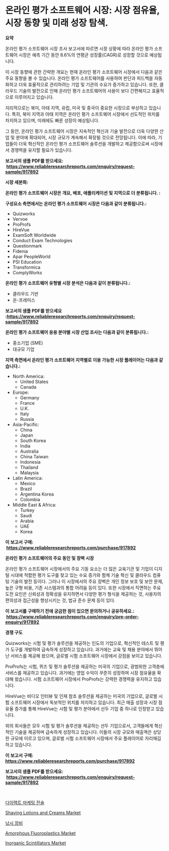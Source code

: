 <p><h1>온라인 평가 소프트웨어 시장: 시장 점유율, 시장 동향 및 미래 성장 탐색.</h1></p><p><strong>요약</strong></p>
<p><p>온라인 평가 소프트웨어 시장 조사 보고서에 따르면 시장 상황에 따라 온라인 평가 소프트웨어 시장은 예측 기간 동안 8.6%의 연평균 성장률(CAGR)로 성장할 것으로 예상됩니다.</p><p>이 시장 동향에 관한 간략한 개요는 현재 온라인 평가 소프트웨어 시장에서 다음과 같은 주요 동향을 볼 수 있습니다. 온라인 평가 소프트웨어를 사용하여 판단과 피드백을 자동화하고 더욱 효율적으로 관리하려는 기업 및 기관의 수요가 증가하고 있습니다. 또한, 클라우드 기술의 발전으로 인해 온라인 평가 소프트웨어의 사용이 보다 간편해지고 효율적으로 이루어지고 있습니다.</p><p>지리적으로는 북미, 아태 지역, 유럽, 미국 및 중국이 중요한 시장으로 부상하고 있습니다. 특히, 북미 지역과 아태 지역은 온라인 평가 소프트웨어 시장에서 선도적인 위치를 차지하고 있으며, 미래에도 빠른 성장이 예상됩니다.</p><p>그 동안, 온라인 평가 소프트웨어 시장은 지속적인 혁신과 기술 발전으로 더욱 다양한 산업 및 분야에 확대되어, 시장 규모가 계속해서 확장될 것으로 전망됩니다. 이에 따라, 기업들이 더욱 혁신적인 온라인 평가 소프트웨어 솔루션을 개발하고 제공함으로써 시장에서 경쟁력을 유지할 필요가 있습니다.</p></p>
<p><strong>보고서의 샘플 PDF를 받으세요: &nbsp;<a href="https://www.reliableresearchreports.com/enquiry/request-sample/917892">https://www.reliableresearchreports.com/enquiry/request-sample/917892</a></strong></p>
<p><strong>시장 세분화:</strong></p>
<p><strong> 온라인 평가 소프트웨어 시장은 개요, 배포, 애플리케이션 및 지역으로 더 분류됩니다. :</strong></p>
<p><strong>구성요소 측면에서는 온라인 평가 소프트웨어 시장은 다음과 같이 분류됩니다.:</strong></p>
<p><ul><li>Quizworks</li><li>Vervoe</li><li>ProProfs</li><li>HireVue</li><li>ExamSoft Worldwide</li><li>Conduct Exam Technologies</li><li>Questionmark</li><li>Fidenia</li><li>Apar PeopleWorld</li><li>PSI Education</li><li>Transformica</li><li>ComplyWorks</li></ul></p>
<p><strong> 온라인 평가 소프트웨어 유형별 시장 분석은 다음과 같이 분류됩니다.:</strong></p>
<p><ul><li>클라우드 기반</li><li>온-프레미스</li></ul></p>
<p><strong>보고서의 샘플 PDF를 받으세요 :<a href="https://www.reliableresearchreports.com/enquiry/request-sample/917892">https://www.reliableresearchreports.com/enquiry/request-sample/917892</a></strong></p>
<p><strong> 온라인 평가 소프트웨어 응용 분야별 시장 산업 조사는 다음과 같이 분류됩니다.:</strong></p>
<p><ul><li>중소기업 (SME)</li><li>대규모 기업</li></ul></p>
<p><strong>지역 측면에서 온라인 평가 소프트웨어 지역별로 이용 가능한 시장 플레이어는 다음과 같습니다.:</strong></p>
<p><ul>
    <li>
        North America:
        <ul>
            <li>United States</li>
            <li>Canada</li>
        </ul>
    </li>
    <li>
        Europe:
        <ul>
            <li>Germany</li>
            <li>France</li>
            <li>U.K.</li>
            <li>Italy</li>
            <li>Russia</li>
        </ul>
    </li>
    <li>
        Asia-Pacific:
        <ul>
            <li>China</li>
            <li>Japan</li>
            <li>South Korea</li>
            <li>India</li>
            <li>Australia</li>
            <li>China Taiwan</li>
            <li>Indonesia</li>
            <li>Thailand</li>
            <li>Malaysia</li>
        </ul>
    </li>
    <li>
        Latin America:
        <ul>
            <li>Mexico</li>
            <li>Brazil</li>
            <li>Argentina Korea</li>
            <li>Colombia</li>
        </ul>
    </li>
    <li>
        Middle East & Africa:
        <ul>
            <li>Turkey</li>
            <li>Saudi</li>
            <li>Arabia</li>
            <li>UAE</li>
            <li>Korea</li>
        </ul>
    </li>
    </ul></p>
<p><strong>이 보고서 구매: &nbsp;<a href="https://www.reliableresearchreports.com/purchase/917892">https://www.reliableresearchreports.com/purchase/917892</a></strong></p>
<p><strong>온라인 평가 소프트웨어의 주요 동인 및 장벽 시장</strong></p>
<p><p>온라인 평가 소프트웨어 시장에서의 주요 기동 요소는 더 많은 교육기관 및 기업이 디지털 시대에 적합한 평가 도구를 찾고 있는 수요 증가와 함께 기술 혁신 및 클라우드 컴퓨팅 기술의 발전 등이다. 그러나 이 시장에서의 주요 장벽은 개인 정보 보호 및 보안 문제, 높은 구형 비용, 기존 시스템과의 통합 어려움 등이 있다. 또한 시장에서 직면하는 주요 도전 요인은 신뢰성과 정확성을 유지하면서 다양한 평가 형식을 제공하는 것, 사용자의 편의성과 접근성을 향상시키는 것, 법규 준수 문제 등이 있다.</p></p>
<p><strong>이 보고서를 구매하기 전에 궁금한 점이 있으면 문의하거나 공유하세요.: &nbsp;<a href="https://www.reliableresearchreports.com/enquiry/pre-order-enquiry/917892">https://www.reliableresearchreports.com/enquiry/pre-order-enquiry/917892</a></strong></p>
<p><strong>경쟁 구도</strong></p>
<p><p>Quizworks는 시험 및 평가 솔루션을 제공하는 인도의 기업으로, 혁신적인 테스트 및 평가 도구를 개발하여 급속하게 성장하고 있습니다. 과거에는 교육 및 채용 분야에서 뛰어난 서비스를 제공해 왔으며, 글로벌 시험 소프트웨어 시장에서 강점을 보이고 있습니다.</p><p>ProProfs는 시험, 퀴즈 및 평가 솔루션을 제공하는 미국의 기업으로, 광범위한 고객층에 서비스를 제공하고 있습니다. 과거에는 영업 수익이 꾸준히 성장하며 시장 점유율을 확대해 왔습니다. 시험 소프트웨어 시장에서 ProProfs는 강력한 경쟁력을 유지하고 있습니다.</p><p>HireVue는 비디오 인터뷰 및 인재 참조 솔루션을 제공하는 미국의 기업으로, 글로벌 시험 소프트웨어 시장에서 독보적인 위치를 차지하고 있습니다. 최근 매출 성장과 시장 점유율 증가를 통해 HireVue는 시험 및 평가 분야에서 선두 기업 중 하나로 인정받고 있습니다.</p><p>위의 회사들은 모두 시험 및 평가 솔루션을 제공하는 선두 기업으로서, 고객들에게 혁신적인 기술을 제공하며 급속하게 성장하고 있습니다. 이들의 시장 규모와 매출액은 상당한 규모에 이르고 있으며, 글로벌 시험 소프트웨어 시장에서 주요 플레이어로 자리매김하고 있습니다.</p></p>
<p><strong>이 보고서 구매: &nbsp; <a href="https://www.reliableresearchreports.com/purchase/917892">https://www.reliableresearchreports.com/purchase/917892</a></strong></p>
<p><strong>보고서의 샘플 PDF를 받으세요: &nbsp;<a href="https://www.reliableresearchreports.com/enquiry/request-sample/917892">https://www.reliableresearchreports.com/enquiry/request-sample/917892</a></strong><strong></strong></p>
<p>&nbsp;</p>
<p><p><a href="https://github.com/xvz497517413/Market-Research-Report-List-1/blob/main/2391660183576.md">다이렉트 마케팅 전술</a></p><p><a href="https://gamy-alyssum-396.notion.site/Shaving-Lotions-and-Creams-Market-Analysis-Examines-its-Scope-on-Growth-Opportunities-and-Forecaste-ccf89a9213594bcfa8727178280abb5b">Shaving Lotions and Creams Market</a></p><p><a href="https://medium.com/@stephenstevens11/%EB%82%9A%EC%8B%9C-%EC%9E%A5%EB%B9%84-%EC%8B%9C%EC%9E%A5-%EC%8B%9C%EC%9E%A5-%EC%A0%90%EC%9C%A0%EC%9C%A8-%EC%8B%9C%EC%9E%A5-%ED%8A%B8%EB%A0%8C%EB%93%9C-%EB%B0%8F-%EB%AF%B8%EB%9E%98-%EC%84%B1%EC%9E%A5-%ED%83%90%EC%83%89-5a2c8417ac0c">낚시 장비</a></p><p><a href="https://issuu.com/reportprime-2/docs/amorphous-fluoroplastics-market-size-2030.pptx">Amorphous Fluoroplastics Market</a></p><p><a href="https://view.publitas.com/reportprime-1/inorganic-scintillators-market-provides-detailed-segmentation-of-this-market-based-on-type-application-and-region-and-forecast-for-the-period-from-2024-2031/">Inorganic Scintillators Market</a></p></p>